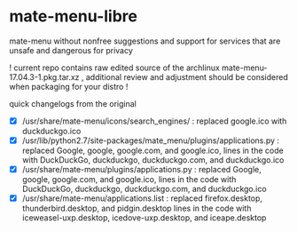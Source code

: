 # mate-menu-libre
mate-menu without nonfree suggestions and support for services that are unsafe and dangerous for privacy

! current repo contains raw edited source of the archlinux mate-menu-17.04.3-1.pkg.tar.xz , additional review and adjustment should be considered when packaging for your distro !


quick changelogs from the original

- [x] /usr/share/mate-menu/icons/search_engines/ : replaced google.ico with duckduckgo.ico
- [x] /usr/lib/python2.7/site-packages/mate_menu/plugins/applications.py : replaced Google, google, google.com, and google.ico, lines in the code with DuckDuckGo, duckduckgo, duckduckgo.com, and duckduckgo.ico
- [x] /usr/share/mate-menu/plugins/applications.py : replaced Google, google, google.com, and google.ico, lines in the code with DuckDuckGo, duckduckgo, duckduckgo.com, and duckduckgo.ico
- [x] /usr/share/mate-menu/applications.list : replaced firefox.desktop, thunderbird.desktop, and pidgin.desktop lines in the code with iceweasel-uxp.desktop, icedove-uxp.desktop, and iceape.desktop
